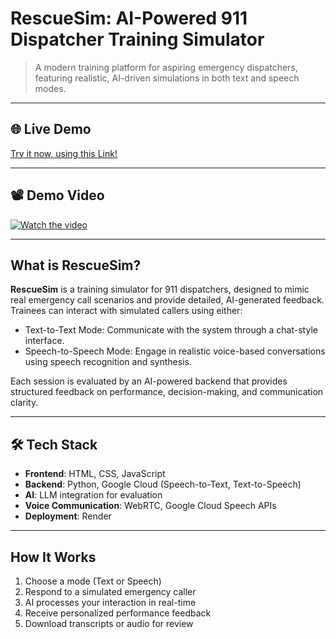 #  RescueSim: AI-Powered 911 Dispatcher Training Simulator

> A modern training platform for aspiring emergency dispatchers, featuring realistic, AI-driven simulations in both text and speech modes.


---

## 🌐 Live Demo

 [Try it now, using this Link!](https://rescuesim.onrender.com/frontend/index.html)

---

## 📽️ Demo Video

[![Watch the video](https://img.youtube.com/vi/BbiIsvOk1KA/maxresdefault.jpg)](https://youtu.be/BbiIsvOk1KA)

---

## What is RescueSim?

**RescueSim** is a training simulator for 911 dispatchers, designed to mimic real emergency call scenarios and provide detailed, AI-generated feedback. Trainees can interact with simulated callers using either:

 - Text-to-Text Mode: Communicate with the system through a chat-style interface.
 - Speech-to-Speech Mode: Engage in realistic voice-based conversations using speech recognition and synthesis.

Each session is evaluated by an AI-powered backend that provides structured feedback on performance, decision-making, and communication clarity.

---

## 🛠 Tech Stack

- **Frontend**: HTML, CSS, JavaScript
- **Backend**: Python, Google Cloud (Speech-to-Text, Text-to-Speech)
- **AI**: LLM integration for evaluation
- **Voice Communication**: WebRTC, Google Cloud Speech APIs
- **Deployment**: Render

---

## How It Works

1. Choose a mode (Text or Speech)
2. Respond to a simulated emergency caller
3. AI processes your interaction in real-time
4. Receive personalized performance feedback
5. Download transcripts or audio for review

